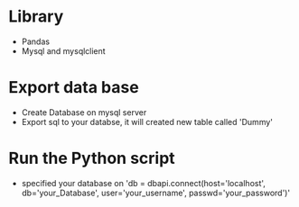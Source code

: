 # Library
- Pandas
- Mysql and mysqlclient 

# Export data base
- Create Database on mysql server
- Export sql to your databse, it will created new table called 'Dummy'

# Run the Python script
- specified your database on 'db = dbapi.connect(host='localhost', db='your_Database', user='your_username', passwd='your_password')'

